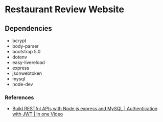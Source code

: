 # Restaurant Review Website 

## Dependencies
* bcrypt 
* body-parser 
* bootstrap 5.0
* dotenv
* easy-livereload
* express
* jsonwebtoken
* mysql 
* node-dev 


### References 
* [Build RESTful APIs with Node.js express and MySQL | Authentication with JWT | In one Video](https://www.youtube.com/watch?v=WfCJ3sHnLBM)